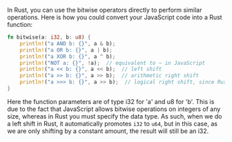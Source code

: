  In Rust, you can use the bitwise operators directly to perform similar operations. Here is how you could convert your JavaScript code into a Rust function:

```rust
fn bitwise(a: i32, b: u8) {
    println!("a AND b: {}", a & b);
    println!("a OR b: {}", a | b);
    println!("a XOR b: {}", a ^ b);
    println!("NOT a: {}", !a);  // equivalent to ~ in JavaScript
    println!("a << b: {}", a << b);  // left shift
    println!("a >> b: {}", a >> b);  // arithmetic right shift
    println!("a >>> b: {}", a >> b);  // logical right shift, since Rust's >> operator is an arithmetic shift.
}
```
Here the function parameters are of type i32 for 'a' and u8 for 'b'. This is due to the fact that JavaScript allows bitwise operations on integers of any size, whereas in Rust you must specify the data type. As such, when we do a left shift in Rust, it automatically promotes `i32` to `u64`, but in this case, as we are only shifting by a constant amount, the result will still be an i32.
